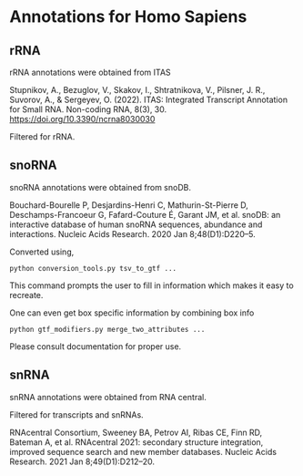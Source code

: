 # Annotations for Homo Sapiens

## rRNA
rRNA annotations were obtained from ITAS

Stupnikov, A., Bezuglov, V., Skakov, I., Shtratnikova, V., Pilsner, J. R., Suvorov, A., & Sergeyev, O. (2022). ITAS: Integrated Transcript Annotation for Small RNA. Non-coding RNA, 8(3), 30. https://doi.org/10.3390/ncrna8030030

Filtered for rRNA.

## snoRNA
snoRNA annotations were obtained from snoDB.

Bouchard-Bourelle P, Desjardins-Henri C, Mathurin-St-Pierre D, Deschamps-Francoeur G, Fafard-Couture É, Garant JM, et al. snoDB: an interactive database of human snoRNA sequences, abundance and interactions. Nucleic Acids Research. 2020 Jan 8;48(D1):D220–5. 

Converted using, 

```
python conversion_tools.py tsv_to_gtf ...
```

This command prompts the user to fill in information which makes it easy to recreate. 

One can even get box specific information by combining box info

```
python gtf_modifiers.py merge_two_attributes ...
```

Please consult documentation for proper use. 

## snRNA
snRNA annotations were obtained from RNA central.

Filtered for transcripts and snRNAs. 

RNAcentral Consortium, Sweeney BA, Petrov AI, Ribas CE, Finn RD, Bateman A, et al. RNAcentral 2021: secondary structure integration, improved sequence search and new member databases. Nucleic Acids Research. 2021 Jan 8;49(D1):D212–20. 
